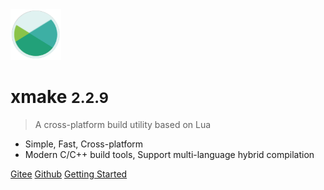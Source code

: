<img src="/assets/img/logo.svg" width="16%" />

# xmake <small>2.2.9</small>

> A cross-platform build utility based on Lua

- Simple, Fast, Cross-platform 
- Modern C/C++ build tools, Support multi-language hybrid compilation

[Gitee](https://gitee.com/tboox/xmake/)
[Github](https://github.com/xmake-io/xmake/)
[Getting Started](/getting_started)

